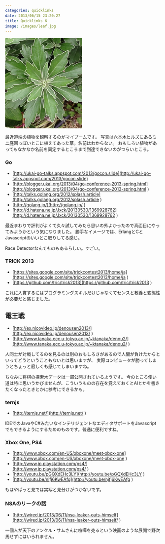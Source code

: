 ```yaml
---
categories: quicklinks
date: 2013/06/15 23:20:27
title: Quicklinks 6
image: /images/leaf.jpg
---
```


![leaf](/images/leaf.jpg ) 

最近道端の植物を観察するのがマイブームです。
写真は六本木ヒルズにあるミニ庭園っぽいとこに植えてあった草。名前はわからない。
おもしろい植物があってもなかなか名前を同定するところまで到達できないのがつらいところ。


### Go

* [http://ukai-go-talks.appspot.com/2013/gocon.slide](http://ukai-go-talks.appspot.com/2013/gocon.slide) 
* [http://blogger.ukai.org/2013/04/go-conference-2013-spring.html](http://blogger.ukai.org/2013/04/go-conference-2013-spring.html ) 
* [http://talks.golang.org/2012/splash.article](http://talks.golang.org/2012/splash.article )
* [http://golang.jp/](http://golang.jp/ ) 
* [http://d.hatena.ne.jp/Jxck/20130530/1369928762](http://d.hatena.ne.jp/Jxck/20130530/1369928762 ) 

最近まわりで評判がよくて久々試してみたら思いの外よかったので真面目にやってみようかという気になりました。
勝手なイメージでは、ErlangとCとJavascriptのいいとこ取りしてる感じ。

Race Detectorなんてものもあるらしい。すごい。


### TRICK 2013

* [https://sites.google.com/site/trickcontest2013/home/ja](https://sites.google.com/site/trickcontest2013/home/ja ) 
* [https://github.com/tric/trick2013](https://github.com/tric/trick2013 ) 

これに入賞するにはプログラミングスキルだけじゃなくてセンスと教養と変態性が必要だと感じました。


## 電王戦

* [http://ex.nicovideo.jp/denousen2013/](http://ex.nicovideo.jp/denousen2013/ ) 
* [http://www.tanaka.ecc.u-tokyo.ac.jp/~ktanaka/denou2/](http://www.tanaka.ecc.u-tokyo.ac.jp/~ktanaka/denou2/ ) 

人同士が対戦してるのを見るのは別のおもしろさがあるので人間が負けたからといってどうということもないとは思いますが、
実際コンピュータが勝ってしまうとちょっと寂しくも感じてしまいますね。

ちなみに将棋の探索木データは一部公開されているようです。
今のところ使い道は特に思いうかびませんが、こういうものの存在を覚えておくとAIとかを書きたくなったときとかに参考にできるかも。


### ternjs

* [http://ternjs.net/](http://ternjs.net/ ) 

IDEでのJavaやC#みたいなインテリジェントなエディタサポートをJavascriptでもできるようにするためのものです。普通に便利ですね。


### Xbox One, PS4

* [http://www.xbox.com/en-US/xboxone/meet-xbox-one](http://www.xbox.com/en-US/xboxone/meet-xbox-one ) 
* [http://www.jp.playstation.com/ps4/](http://www.jp.playstation.com/ps4/ ) 
* [http://youtu.be/pGQXdEHc3LY](http://youtu.be/pGQXdEHc3LY ) 
* [http://youtu.be/njfj6KwEAfg](http://youtu.be/njfj6KwEAfg ) 

もはやぱっと見では実写と見分けがつかないです。


### NSAのリークの話

* [http://wired.jp/2013/06/11/nsa-leaker-outs-himself](http://wired.jp/2013/06/11/nsa-leaker-outs-himself/ ) 

一個人が天下のアンクル・サムさんに喧嘩を売るという映画のような展開で野次馬せずにはいられません。


